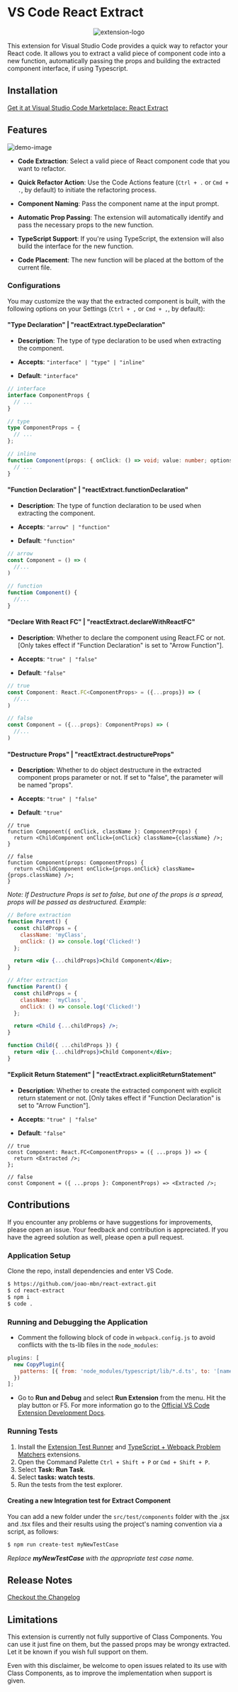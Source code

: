 # VS Code React Extract

<p align="center">
  <img src="./assets/logo.png" alt="extension-logo" />
</p>

This extension for Visual Studio Code provides a quick way to refactor your React code. It allows you to extract a valid piece of component code into a new function, automatically passing the props and building the extracted component interface, if using Typescript.

## Installation

[Get it at Visual Studio Code Marketplace: React Extract](https://marketplace.visualstudio.com/items?itemName=joao-mbn.react-extract)

## Features

![demo-image](./assets/extension-demo.gif)

- **Code Extraction**: Select a valid piece of React component code that you want to refactor.

- **Quick Refactor Action**: Use the Code Actions feature (`Ctrl + .` or `Cmd + .`, by default) to initiate the refactoring process.

- **Component Naming**: Pass the component name at the input prompt.

- **Automatic Prop Passing**: The extension will automatically identify and pass the necessary props to the new function.

- **TypeScript Support**: If you're using TypeScript, the extension will also build the interface for the new function.

- **Code Placement**: The new function will be placed at the bottom of the current file.

### Configurations

You may customize the way that the extracted component is built, with the following options on your Settings (`Ctrl + ,` or `Cmd + ,`, by default):

#### "Type Declaration" | "reactExtract.typeDeclaration"

- **Description**: The type of type declaration to be used when extracting the component.

- **Accepts**: `"interface" | "type" | "inline"`

- **Default**: `"interface"`

```typescript
// interface
interface ComponentProps {
  // ...
}

// type
type ComponentProps = {
  // ...
};

// inline
function Component(props: { onClick: () => void; value: number; options: number[] }) {
  // ...
}
```

#### "Function Declaration" | "reactExtract.functionDeclaration"

- **Description**: The type of function declaration to be used when extracting the component.

- **Accepts**: `"arrow" | "function"`

- **Default**: `"function"`

```javascript
// arrow
const Component = () => (
  //...
)

// function
function Component() {
  //...
}
```

#### "Declare With React FC" | "reactExtract.declareWithReactFC"

- **Description**: Whether to declare the component using React.FC or not. [Only takes effect if "Function Declaration" is set to "Arrow Function"].

- **Accepts**: `"true" | "false"`

- **Default**: `"false"`

```typescript
// true
const Component: React.FC<ComponentProps> = ({...props}) => (
  //...
)

// false
const Component = ({...props}: ComponentProps) => (
  //...
)
```

#### "Destructure Props" | "reactExtract.destructureProps"

- **Description**: Whether to do object destructure in the extracted component props parameter or not. If set to "false", the parameter will be named "props".

- **Accepts**: `"true" | "false"`

- **Default**: `"true"`

```tsx
// true
function Component({ onClick, className }: ComponentProps) {
  return <ChildComponent onClick={onClick} className={className} />;
}

// false
function Component(props: ComponentProps) {
  return <ChildComponent onClick={props.onClick} className={props.className} />;
}
```

_Note: If Destructure Props is set to false, but one of the props is a spread, props will be passed as destructured. Example:_

```jsx
// Before extraction
function Parent() {
  const childProps = {
    className: 'myClass',
    onClick: () => console.log('Clicked!')
  };

  return <div {...childProps}>Child Component</div>;
}

// After extraction
function Parent() {
  const childProps = {
    className: 'myClass',
    onClick: () => console.log('Clicked!')
  };

  return <Child {...childProps} />;
}

function Child({ ...childProps }) {
  return <div {...childProps}>Child Component</div>;
}
```

#### "Explicit Return Statement" | "reactExtract.explicitReturnStatement"

- **Description**: Whether to create the extracted component with explicit return statement or not. [Only takes effect if "Function Declaration" is set to "Arrow Function"].

- **Accepts**: `"true" | "false"`

- **Default**: `"false"`

```tsx
// true
const Component: React.FC<ComponentProps> = ({ ...props }) => {
  return <Extracted />;
};

// false
const Component = ({ ...props }: ComponentProps) => <Extracted />;
```

## Contributions

If you encounter any problems or have suggestions for improvements, please open an issue. Your feedback and contribution is appreciated. If you have the agreed solution as well, please open a pull request.

### Application Setup

Clone the repo, install dependencies and enter VS Code.

```sh
$ https://github.com/joao-mbn/react-extract.git
$ cd react-extract
$ npm i
$ code .
```

### Running and Debugging the Application

- Comment the following block of code in `webpack.config.js` to avoid conflicts with the ts-lib files in the `node_modules`:

```javascript
plugins: [
  new CopyPlugin({
    patterns: [{ from: 'node_modules/typescript/lib/*.d.ts', to: '[name][ext]' }]
  })
];
```

- Go to **Run and Debug** and select **Run Extension** from the menu. Hit the play button or F5. For more information go to the [Official VS Code Extension Development Docs](https://code.visualstudio.com/api/get-started/your-first-extension).

### Running Tests

1. Install the [Extension Test Runner](https://marketplace.visualstudio.com/items?itemName=ms-vscode.extension-test-runner) and [TypeScript + Webpack Problem Matchers](https://marketplace.visualstudio.com/items?itemName=amodio.tsl-problem-matcher) extensions.
2. Open the Command Palette `Ctrl + Shift + P` or `Cmd + Shift + P`.
3. Select **Task: Run Task**.
4. Select **tasks: watch tests**.
5. Run the tests from the test explorer.

#### Creating a new Integration test for Extract Component

You can add a new folder under the `src/test/components` folder with the .jsx and .tsx files and their results using the project's naming convention via a script, as follows:

```sh
$ npm run create-test myNewTestCase
```

_Replace **myNewTestCase** with the appropriate test case name._

## Release Notes

[Checkout the Changelog](./CHANGELOG.md)

## Limitations

This extension is currently not fully supportive of Class Components. You can use it just fine on them, but the passed props may be wrongy extracted. Let it be known if you wish full support on them.

Even with this disclaimer, be welcome to open issues related to its use with Class Components, as to improve the implementation when support is given.

